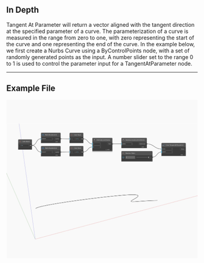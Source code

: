 ## In Depth
Tangent At Parameter will return a vector aligned with the tangent direction at the specified parameter of a curve. The parameterization of a curve is measured in the range from zero to one, with zero representing the start of the curve and one representing the end of the curve. In the example below, we first create a Nurbs Curve using a ByControlPoints node, with a set of randomly generated points as the input. A number slider set to the range 0 to 1 is used to control the parameter input for a TangentAtParameter node.
___
## Example File

![TangentAtParameter](./Autodesk.DesignScript.Geometry.Curve.TangentAtParameter_img.jpg)

